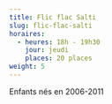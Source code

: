 ```yaml
---
title: Flic flac Salti
slug: flic-flac-salti
horaires:
  - heures: 18h - 19h30
    jour: jeudi
    places: 20 places
weight: 5
---
```

Enfants nés en 2006-2011
